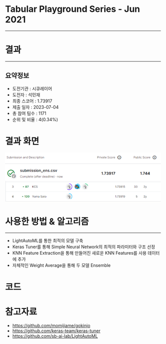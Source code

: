 # Tabular Playground Series - Jun 2021
***
# 결과
***
## 요약정보
- 도전기관 : 시큐레이어
- 도전자 : 석민재
- 최종 스코어 : 1.73917
- 제출 일자 : 2023-07-04
- 총 참여 팀수 : 1171
- 순위 및 비율 : 4(0.34%)

# 결과 화면
![submission](./img/submission.PNG)
![leaderboard](./img/leaderboard.PNG)

# 사용한 방법 & 알고리즘
***
- LightAutoML를 통한 최적의 모델 구축
- Keras Tuner를 통해 Simple Neural Network의 최적의 파라미터와 구조 선정
- KNN Feature Extraction을 통해 만들어진 새로운 KNN Features를 사용 데이터에 추가
- 자체적인 Weight Average을 통해 두 모델 Ensemble

# 코드

# 참고자료
- https://github.com/momijiame/gokinjo
- https://github.com/keras-team/keras-tuner
- https://github.com/sb-ai-lab/LightAutoML
